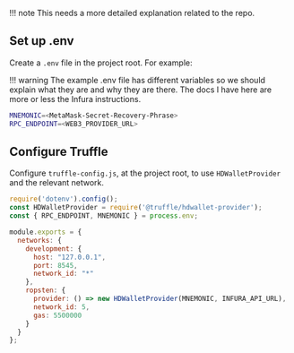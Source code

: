 !!! note
    This needs a more detailed explanation related to the repo.


## Set up .env

Create a `.env` file in the project root. For example:

!!!	warning
	 The example .env file has different variables so we should explain what they are and why they are there. The docs I have here are more or less the Infura instructions.

```bash
MNEMONIC=<MetaMask-Secret-Recovery-Phrase>
RPC_ENDPOINT=<WEB3_PROVIDER_URL>
```



## Configure Truffle

Configure `truffle-config.js`, at the project root, to use `HDWalletProvider` and the relevant network.

```javascript
require('dotenv').config();
const HDWalletProvider = require('@truffle/hdwallet-provider');
const { RPC_ENDPOINT, MNEMONIC } = process.env;

module.exports = {
  networks: {
    development: {
      host: "127.0.0.1",
      port: 8545,
      network_id: "*"
    },
    ropsten: {
      provider: () => new HDWalletProvider(MNEMONIC, INFURA_API_URL),
      network_id: 5,
      gas: 5500000
    }
  }
};
```